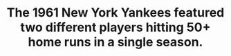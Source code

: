---
title:      
  - The 1961 New York Yankees featured two different players hitting 50+ home runs in a single season.
secondary:
  - Roger Maris (61) and Mickey Mantle (54). Maris' performance broke the single season record set by Babe Ruth in 1927 with 60.
reference:
---